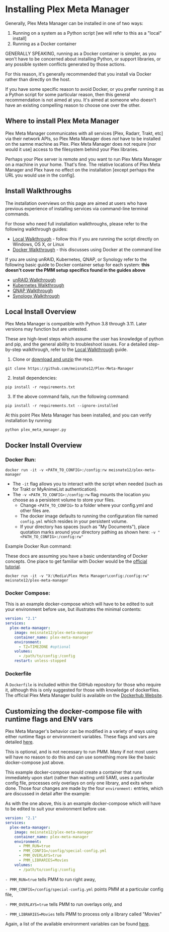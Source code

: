 # Installing Plex Meta Manager

Generally, Plex Meta Manager can be installed in one of two ways:

1. Running on a system as a Python script [we will refer to this as a "local" install]
2. Running as a Docker container

GENERALLY SPEAKING, running as a Docker container is simpler, as you won't have to be concerned about installing Python, or support libraries, or any possible system conflicts generated by those actions.

For this reason, it's generally recommended that you install via Docker rather than directly on the host.

If you have some specific reason to avoid Docker, or you prefer running it as a Python script for some particular reason, then this general recommendation is not aimed at you.  It's aimed at someone who doesn't have an existing compelling reason to choose one over the other.

## Where to install Plex Meta Manager

Plex Meta Manager communicates with all services [Plex, Radarr, Trakt, etc] via their network APIs, so Plex Meta Manager does *not* have to be installed on the samne machine as Plex.  Plex Meta Manager does not require [nor would it use] access to the filesystem behind your Plex libraries.

Perhaps your Plex server is remote and you want to run Plex Meta Manager on a machine in your home.  That's fine.  The relative locations of Plex Meta Manager and Plex have no effect on the installation [except perhaps the URL you would use in the config].

## Install Walkthroughs

The installation overviews on this page are aimed at users who have previous experience of installing services via command-line terminal commands.

For those who need full installation walkthroughs, please refer to the following walkthrough guides:

  * [Local Walkthrough](guides/local) - follow this if you are running the script directly on Windows, OS X, or Linux
  * [Docker Walkthrough](guides/docker) - this discusses using Docker at the command line

If you are using unRAID, Kubernetes, QNAP, or Synology refer to the following basic guide to Docker container setup for each system:
**this doesn't cover the PMM setup specifics found in the guides above**

  * [unRAID Walkthrough](guides/unraid)
  * [Kubernetes Walkthrough](guides/kubernetes)
  * [QNAP Walkthrough](guides/qnap)
  * [Synology Walkthrough](guides/synology)

## Local Install Overview

Plex Meta Manager is compatible with Python 3.8 through 3.11. Later versions may function but are untested.

These are high-level steps which assume the user has knowledge of python and pip, and the general ability to troubleshoot issues. For a detailed step-by-step walkthrough, refer to the [Local Walkthrough](guides/local) guide.

1. Clone or [download and unzip](https://github.com/meisnate12/Plex-Meta-Manager/archive/refs/heads/master.zip) the repo.

```shell
git clone https://github.com/meisnate12/Plex-Meta-Manager
```
2. Install dependencies:

```shell
pip install -r requirements.txt
```

3. If the above command fails, run the following command:

```shell
pip install -r requirements.txt --ignore-installed
```

At this point Plex Meta Manager has been installed, and you can verify installation by running:

```shell
python plex_meta_manager.py
```

## Docker Install Overview

### Docker Run:

```shell
docker run -it -v <PATH_TO_CONFIG>:/config:rw meisnate12/plex-meta-manager
```
* The `-it` flag allows you to interact with the script when needed (such as for Trakt or MyAnimeList authentication).
* The `-v <PATH_TO_CONFIG>:/config:rw` flag mounts the location you choose as a persistent volume to store your files.
  * Change `<PATH_TO_CONFIG>` to a folder where your config.yml and other files are.
  * The docker image defaults to running the configuration file named `config.yml` which resides in your persistent volume.
  * If your directory has spaces (such as "My Documents"), place quotation marks around your directory pathing as shown here: `-v "<PATH_TO_CONFIG>:/config:rw"`


Example Docker Run command:

These docs are assuming you have a basic understanding of Docker concepts.  One place to get familiar with Docker would be the [official tutorial](https://www.docker.com/101-tutorial/).

```shell
docker run -it -v "X:\Media\Plex Meta Manager\config:/config:rw" meisnate12/plex-meta-manager
```

### Docker Compose:

This is an example docker-compose which will have to be edited to suit your environment before use, but illustrates the minimal contents:

```yaml
version: "2.1"
services:
  plex-meta-manager:
    image: meisnate12/plex-meta-manager
    container_name: plex-meta-manager
    environment:
      - TZ=TIMEZONE #optional
    volumes:
      - /path/to/config:/config
    restart: unless-stopped
```

### Dockerfile

A `Dockerfile` is included within the GitHub repository for those who require it, although this is only suggested for those with knowledge of dockerfiles. The official Plex Meta Manager build is available on the [Dockerhub Website](https://hub.docker.com/r/meisnate12/plex-meta-manager).

## Customizing the docker-compose file with runtime flags and ENV vars

Plex Meta Manager's behavior can be modified in a variety of ways using either runtime flags or environnment variables.  These flags and vars are detailed [here](environmental).

This is optional, and is not necessary to run PMM.  Many if not most users will have no reason to do this and can use something more like the basic docker-compose just above.

This example docker-compose would create a container that runs immediately upon start (rather than waiting until 5AM), uses a particular config file, processes only overlays on only one library, and exits when done.  Those four changes are made by the four `environment:` entries, which are discussed in detail after the example:

As with the one above, this is an example docker-compose which will have to be edited to suit your environment before use.

```yaml
version: "2.1"
services:
  plex-meta-manager:
    image: meisnate12/plex-meta-manager
    container_name: plex-meta-manager
    environment:
      - PMM_RUN=true
      - PMM_CONFIG=/config/special-config.yml
      - PMM_OVERLAYS=true
      - PMM_LIBRARIES=Movies
    volumes:
      - /path/to/config:/config
```

`- PMM_RUN=true` tells PMM to run right away,

`- PMM_CONFIG=/config/special-config.yml` points PMM at a particular config file,

`- PMM_OVERLAYS=true` tells PMM to run overlays only, and 

`- PMM_LIBRARIES=Movies` tells PMM to process only a library called "Movies"

Again, a list of the available environment variables can be found [here](environmental).
